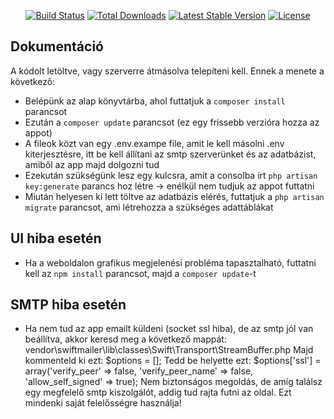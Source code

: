 
<p align="center">
<a href="https://travis-ci.org/laravel/framework"><img src="https://travis-ci.org/laravel/framework.svg" alt="Build Status"></a>
<a href="https://packagist.org/packages/laravel/framework"><img src="https://poser.pugx.org/laravel/framework/d/total.svg" alt="Total Downloads"></a>
<a href="https://packagist.org/packages/laravel/framework"><img src="https://poser.pugx.org/laravel/framework/v/stable.svg" alt="Latest Stable Version"></a>
<a href="https://packagist.org/packages/laravel/framework"><img src="https://poser.pugx.org/laravel/framework/license.svg" alt="License"></a>
</p>

## Dokumentáció

A kódolt letöltve, vagy szerverre átmásolva telepíteni kell. Ennek a menete a következő:
- Belépünk az alap könyvtárba, ahol futtatjuk a `composer install` parancsot
- Ezután a `composer update` parancsot (ez egy frissebb verzióra hozza az appot)
- A fileok közt van egy .env.exampe file, amit le kell másolni .env kiterjesztésre, itt be kell állítani az smtp szerverünket és az adatbázist, amiből az app majd dolgozni tud
- Ezekután szükségünk lesz egy kulcsra, amit a consolba írt `php artisan key:generate` parancs hoz létre -> enélkül nem tudjuk az appot futtatni
- Miután helyesen ki lett töltve az adatbázis elérés, futtatjuk a `php artisan migrate` parancsot, ami létrehozza a szükséges adattáblákat

## UI hiba esetén
- Ha a weboldalon grafikus megjelenési probléma tapasztalható, futtatni kell az `npm install` parancsot, majd a `composer update`-t

## SMTP hiba esetén
- Ha nem tud az app emailt küldeni (socket ssl hiba), de az smtp jól van beállítva, akkor keresd meg a következő mappát: vendor\swiftmailer\lib\classes\Swift\Transport\StreamBuffer.php
Majd kommenteld ki ezt: $options = [];
Tedd be helyette ezt: $options['ssl'] = array('verify_peer' => false, 'verify_peer_name' => false, 'allow_self_signed' => true);
Nem biztonságos megoldás, de amíg találsz egy megfelelő smtp kiszolgálót, addig tud rajta futni az oldal. Ezt mindenki saját felelősségre használja!